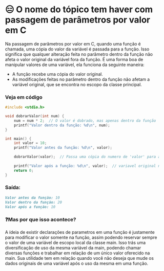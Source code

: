 # 😑 O nome do tópico tem haver com passagem de parâmetros por valor em C

Na passagem de parâmetros por valor em C, quando uma função é chamada, uma cópia do valor da variável é passada para a função. Isso significa que qualquer alteração feita no parâmetro dentro da função não afeta 
o valor original da variável fora da função. É uma forma boa de manipular valores de uma variável, ela funciona da seguinte maneira:
- A função recebe uma cópia do valor original.
- As modificações feitas no parâmetro dentro da função não afetam a variável original, que se encontra no escopo da classe principal.<br>

### Veja em código

``` C
#include <stdio.h>

void dobrarValor(int num) {
    num = num * 2;  // O valor é dobrado, mas apenas dentro da função
    printf("Valor dentro da função: %d\n", num);
}

int main() {
    int valor = 10;
    printf("Valor antes da função: %d\n", valor);
    
    dobrarValor(valor);  // Passa uma cópia do numero de 'valor' para a funcao, a qual deve dobrar o valor (2*10=20)
    
    printf("Valor após a função: %d\n", valor);  // variavel original não é alterada
    return 0;
}
```

### Saída:

``` Markdown
Valor antes da função: 10
Valor dentro da função: 20
Valor após a função: 10
```

### ❓Mas por que isso acontece?

A ídeia de existir declarações de parametros em uma função é justamente para modificar o valor somente na função, assim podendo reservar sempre o valor de uma variável de escopo local da classe main. Isso trás uma
diversificação de uso da mesma variável da main, podendo chamar diversas funções e trabalhar em relação de um único valor oferecido na main. Sua utilidade tem em relação quando você não deseja que mude os dados originais
de uma variável após o uso da mesma em uma função.
